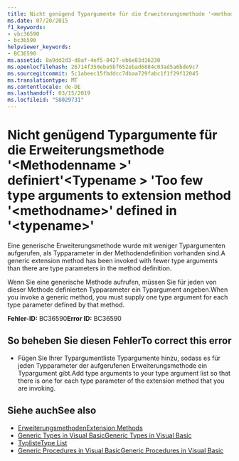 ```yaml
---
title: Nicht genügend Typargumente für die Erweiterungsmethode '<methodname>'definiert '<typename>'
ms.date: 07/20/2015
f1_keywords:
- vbc36590
- bc36590
helpviewer_keywords:
- BC36590
ms.assetid: 8a9dd2d3-d8af-4ef5-8427-eb6e83d16230
ms.openlocfilehash: 26714f350ebe5bf652ebad6884c03ad5a6bde9c7
ms.sourcegitcommit: 5c1abeec15fbddcc7dbaa729fabc1f1f29f12045
ms.translationtype: MT
ms.contentlocale: de-DE
ms.lasthandoff: 03/15/2019
ms.locfileid: "58029731"
---
```

# <a name="too-few-type-arguments-to-extension-method-methodname-defined-in-typename"></a><span data-ttu-id="70707-102">Nicht genügend Typargumente für die Erweiterungsmethode '\<Methodenname >' definiert'\<Typename > '</span><span class="sxs-lookup"><span data-stu-id="70707-102">Too few type arguments to extension method '\<methodname>' defined in '\<typename>'</span></span>
<span data-ttu-id="70707-103">Eine generische Erweiterungsmethode wurde mit weniger Typargumenten aufgerufen, als Typparameter in der Methodendefinition vorhanden sind.</span><span class="sxs-lookup"><span data-stu-id="70707-103">A generic extension method has been invoked with fewer type arguments than there are type parameters in the method definition.</span></span>  
  
 <span data-ttu-id="70707-104">Wenn Sie eine generische Methode aufrufen, müssen Sie für jeden von dieser Methode definierten Typparameter ein Typargument angeben.</span><span class="sxs-lookup"><span data-stu-id="70707-104">When you invoke a generic method, you must supply one type argument for each type parameter defined by that method.</span></span>  
  
 <span data-ttu-id="70707-105">**Fehler-ID:** BC36590</span><span class="sxs-lookup"><span data-stu-id="70707-105">**Error ID:** BC36590</span></span>  
  
## <a name="to-correct-this-error"></a><span data-ttu-id="70707-106">So beheben Sie diesen Fehler</span><span class="sxs-lookup"><span data-stu-id="70707-106">To correct this error</span></span>  
  
-   <span data-ttu-id="70707-107">Fügen Sie Ihrer Typargumentliste Typargumente hinzu, sodass es für jeden Typparameter der aufgerufenen Erweiterungsmethode ein Typargument gibt.</span><span class="sxs-lookup"><span data-stu-id="70707-107">Add type arguments to your type argument list so that there is one for each type parameter of the extension method that you are invoking.</span></span>  
  
## <a name="see-also"></a><span data-ttu-id="70707-108">Siehe auch</span><span class="sxs-lookup"><span data-stu-id="70707-108">See also</span></span>

- [<span data-ttu-id="70707-109">Erweiterungsmethoden</span><span class="sxs-lookup"><span data-stu-id="70707-109">Extension Methods</span></span>](../../visual-basic/programming-guide/language-features/procedures/extension-methods.md)
- [<span data-ttu-id="70707-110">Generic Types in Visual Basic</span><span class="sxs-lookup"><span data-stu-id="70707-110">Generic Types in Visual Basic</span></span>](../../visual-basic/programming-guide/language-features/data-types/generic-types.md)
- [<span data-ttu-id="70707-111">Typliste</span><span class="sxs-lookup"><span data-stu-id="70707-111">Type List</span></span>](../../visual-basic/language-reference/statements/type-list.md)
- [<span data-ttu-id="70707-112">Generic Procedures in Visual Basic</span><span class="sxs-lookup"><span data-stu-id="70707-112">Generic Procedures in Visual Basic</span></span>](../../visual-basic/programming-guide/language-features/data-types/generic-procedures.md)
